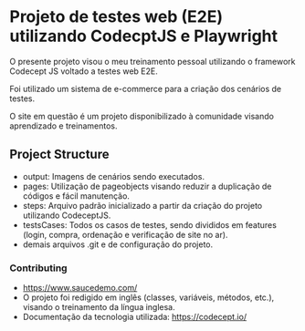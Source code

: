 # Projeto de testes web (E2E) utilizando CodecptJS e Playwright
O presente projeto visou o meu treinamento pessoal utilizando o framework Codecept JS voltado a testes web E2E. 

Foi utilizado um sistema de e-commerce para a criação dos cenários de testes.

O site em questão é um projeto disponibilizado à comunidade visando aprendizado e treinamentos.

## Project Structure
- output: Imagens de cenários sendo executados.
- pages: Utilização de pageobjects visando reduzir a duplicação de códigos e fácil manutenção.
- steps: Arquivo padrão inicializado a partir da criação do projeto utilizando CodeceptJS.
- testsCases: Todos os casos de testes, sendo divididos em features (login, compra, ordenação e verificação de site no ar).
- demais arquivos .git e de configuração do projeto.

### Contributing
- https://www.saucedemo.com/
- O projeto foi redigido em inglês (classes, variáveis, métodos, etc.), visando o treinamento da língua inglesa.
- Documentação da tecnologia utilizada: https://codecept.io/
